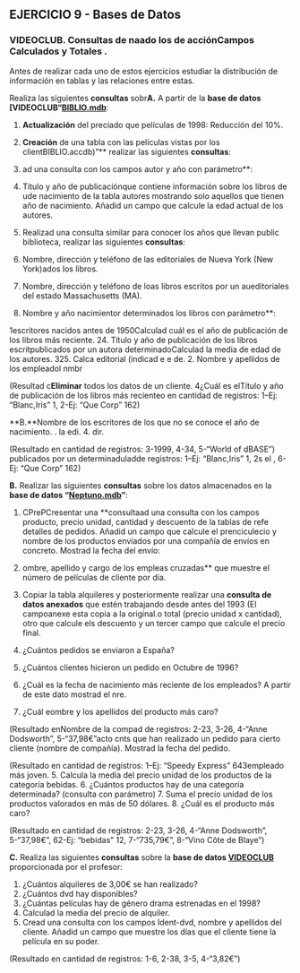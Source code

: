 ## EJERCICIO 9 - Bases de Datos
### VIDEOCLUB. Consultas de naado los de acciónCampos Calculados y Totales  .

Antes de realizar cada uno de estos ejercicios estudiar la distribución de información en tablas y las relaciones entre estas.

Realiza las siguientes **consultas** sobr**A.** A partir de la **base de datos [VIDEOCLUB“[BIBLIO.mdb](http://descargas.teformas.com/Archivos%20Teformas/VIDEOCLUB.accdb)**:

1.  **Actualización** del preciado que  películas de 1998: Reducción del 10%.
2.  **Creación** de una tabla con las películas vistas por los clientBIBLIO.accdb)”** realizar las siguientes **consultas**:

1.  ad una consulta con los campos autor y año con parámetro**:

1.  Título y año de publicaciónque contiene información sobre los libros de ude nacimiento de la tabla autores mostrando solo aquellos que tienen año de nacimiento. Añadid un campo que calcule la edad actual de los autores.
2.  Realizad una consulta similar para conocer los años que llevan public biblioteca, realizar las siguientes **consultas**:

1.  Nombre, dirección y teléfono de las editoriales de Nueva York (New York)ados los libros.
23.  Nombre, dirección y teléfono de loas libros escritos por un aueditoriales del estado Massachusetts (MA).
3.  Nombre y año nacimientor determinados los libros con parámetro**:

1escritores nacidos antes de 1950Calculad cuál es el año de publicación de los libros más reciente.
24.  Título y año de publicación de los libros escritpublicados por un autora determinadoCalculad la media de edad de los autores.
325.  Calca editorial (indicad e e de.
2.  Nombre y apellidos de los empleadol nmbr

(Resultad c**Eliminar** todos los datos de un cliente.
4¿Cuál es elTítulo y año de publicación de los libros más recienteo en cantidad de registros: 1–Ej: “Blanc,Iris” 1, 2-Ej: “Que Corp” 162)

  
  

**B.**Nombre de los escritores de los que no se conoce el año de nacimiento.
.   la edi.
4.   dir.

(Resultado en cantidad de registros: 3-1999, 4-34, 5-“World of dBASE”)  publicados por un determinaduladde registros: 1–Ej: “Blanc,Iris” 1, 2s el , 6-Ej: “Que Corp” 162)

  
  
  
**B.** Realizar las siguientes **consultas** sobre los datos almacenados en la **base de datos “[Neptuno.mdb](http://descargas.teformas.com/Archivos%20Teformas/NEPTUNO.accdb)”**:

1.  CPrePCresentar una **consultaad una consulta con los campos producto, precio unidad, cantidad y descuento de la tablas de refe detalles de pedidos. Añadid un campo que calcule el prenciculecio y nombre de los productos enviados por una compañía de envíos en concreto. Mostrad la fecha del envío:

1.  ombre, apellido y cargo de los empleas cruzadas** que muestre el número de películas de cliente por día.
5.  Copiar la tabla alquileres y posteriormente realizar una **consulta de datos anexados** que estén trabajando desde antes del 1993 (El campoanexe esta copia a la original.o total (precio unidad x cantidad), otro que calcule els descuento y un tercer campo que calcule el precio final.
2.  ¿Cuántos pedidos se enviaron a España?
3.  ¿Cuántos clientes hicieron un pedido en Octubre de 1996?
4.  ¿Cuál es la fecha de nacimiento más reciente de los empleados? A partir de este dato mostrad el nre.
86.  ¿Cuál eombre y los apellidos del producto más caro?

(Resultado enNombre de la compad de registros: 2-23, 3-26, 4-“Anne Dodsworth”, 5-“37,98€”acto  cnts que han realizado un pedido para cierto cliente (nombre de compañía). Mostrad la fecha del pedido.

(Resultado en cantidad de registros: 1–Ej: “Speedy Express” 643empleado más joven.
5.  Calcula la media del precio unidad de los productos de la categoría bebidas.
6.  ¿Cuántos productos hay de una categoría determinada? (consulta con parámetro)
7.  Suma el precio unidad de los productos valorados en más de 50 dólares.
8.  ¿Cuál es el producto más caro?

(Resultado en cantidad de registros: 2-23, 3-26, 4-“Anne Dodsworth”, 5-“37,98€”, 62-Ej: “bebidas” 12, 7-“735,79€”, 8-“Vino Côte de Blaye”)

**C.** Realiza las siguientes **consultas** sobre la **base de datos [VIDEOCLUB](http://descargas.teformas.com/Archivos%20Teformas/VIDEOCLUB.accdb)** proporcionada por el profesor:

1.  ¿Cuántos alquileres de 3,00€ se han realizado?
2.  ¿Cuántos dvd hay disponibles?
3.  ¿Cuántas películas hay de género drama estrenadas en el 1998?
4.  Calculad la media del precio de alquiler.
5.  Cread una consulta con los campos Ident-dvd, nombre y apellidos del cliente. Añadid un campo que muestre los días que el cliente tiene la película en su poder.

(Resultado en cantidad de registros: 1-6, 2-38, 3-5, 4-“3,82€”)
<!--stackedit_data:
eyJoaXN0b3J5IjpbMjA3NTI4NDE5NCwtNjk4Njg5MTYsMjA4OT
c0MTM1NiwxNDY5NzI0MDkzXX0=
-->